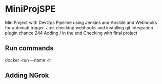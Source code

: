 # MiniProjSPE
MiniProject with DevOps Pipeline using Jenkins and Ansible and Webhooks for automati trigger.
Just checking webhooks and installing git integration plugin chance 244 
Adding  / in the end 
Checking with final project
## Run commands
docker -run --name -it <image name>
  
## Adding NGrok
